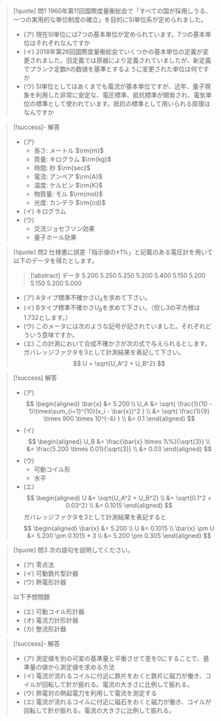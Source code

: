 > [!quote] 問1
> 1960年第11回国際度量衡総会で「すべての国が採用しうる、一つの実用的な単位制度の確立」を目的にSI単位系が定められました。
> - (ア) 現在SI単位には7つの基本単位が定められています。7つの基本単位はそれぞれなんですか
> - (イ) 2018年第26回国際度量衡総会でいくつかの基本単位の定義が変更されました。旧定義では原器により定義されていましたが、新定義でプランク定数$h$の数値を基準とするように変更された単位は何ですか
> - (ウ) SI単位としてはあくまでも電流が基本単位ですが、近年、量子現象を利用した非常に安定な、電圧標準、抵抗標準が開発され、電気単位の標準として使われています。抵抗の標準として用いられる原理はなんですか

> [!success]- 解答
> - (ア)
>    - 長さ: メートル $\rm{m}$
>    - 質量: キログラム $\rm{kg}$
>    - 時間: 秒 $\rm{sec}$
>    - 電流: アンペア $\rm{A}$
>    - 温度: ケルビン $\rm{K}$
>    - 物質量: モル $\rm{mol}$
>    - 光度: カンデラ $\rm{cd}$
> - (イ) キログラム
> - (ウ)
>    - 交流ジョセフソン効果
>    - 量子ホール効果

> [!quote] 問2
> 仕様書に誤差「指示値の$\pm1\%$」と記載のある電圧計を用いて以下のデータを得たとします。
> > [!abstract] データ
> > 5.200 5.250 5.250 5.200 5.400 5.150 5.200 5.150 5.200 5.000
> - (ア) Aタイプ標準不確かさ$U_A$を求めて下さい。
> - (イ) Bタイプ標準不確かさ$U_B$を求めて下さい。（但し3の平方根は1.732とします。）
> - (ウ) このメータには次のような記号が記されていました。それぞれどういう意味ですか。
> - (エ) この計測において合成不確かさが次の式で与えられるとします。ガバレッジファクタを3として計測結果を表記して下さい。
> $$
>     U = \sqrt{U_A^2 + U_B^2}
> $$

> [!success] 解答
> - (ア)
> $$
>     \begin{aligned}
>         \bar{x} &= 5.200 \\
>         U_A &= \sqrt{ \frac{1}{10 - 1}\times\sum_{i=1}^{10}(x_i - \bar{x})^2 } \\
>         &= \sqrt{ \frac{1}{9} \times 900 \times 10^{-4} } \\
>         &= 0.1
>     \end{aligned}
> $$
> - (イ)
> $$
>     \begin{aligned}
>         U_B &= \frac{\bar{x} \times 1\%}{\sqrt{3}} \\
>         &= \frac{5.200 \times 0.01}{\sqrt{3}} \\
>         &= 0.03
>     \end{aligned}
> $$
> - (ウ)
>    - 可動コイル形
>    - 水平
> - (エ)
> $$
>     \begin{aligned}
>         U &= \sqrt{U_A^2 + U_B^2} \\
>         &= \sqrt{0.1^2 + 0.03^2} \\
>         &= 0.1015
>     \end{aligned}
> $$
> ガバレッジファクタを3として計測結果を表記すると
> $$
>     \begin{aligned}
>         \bar{x} &= 5.200 \\
>         U &= 0.1015 \\
>         \bar{x} \pm U &= 5.200 \pm 0.1015 * 3 \\
>         &= 5.200 \pm 0.305
>     \end{aligned}
> $$

> [!quote] 問3
> 次の語句を説明してください。
> - (ア) 零点法
> - (イ) 可動鉄片型計器
> - (ウ) 熱電形計器
>
> 以下予想問題
> - (エ) 可動コイル形計器
> - (オ) 電流力計形計器
> - (カ) 整流形計器

> [!success]- 解答
> - (ア) 測定値を別の可変の基準量と平衡させて差を0にすることで、基準量の値から測定値を求める方法
> - (イ) 電流が流れるコイルに付近に鉄片をおくと鉄片に磁力が働き、コイルが回転して針が振れる。電流の大きさに比例して振れる。
> - (ウ) 熱電対の熱起電力を利用して電流を測定する
> - (エ) 電流が流れるコイルに付近に磁石をおくと磁力が働き、コイルが回転して針が振れる。電流の大きさに比例して振れる。